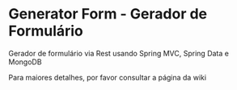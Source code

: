 Generator Form - Gerador de Formulário
======================================

Gerador de formulário via Rest usando Spring MVC, Spring Data e MongoDB

Para maiores detalhes, por favor consultar a página da wiki
